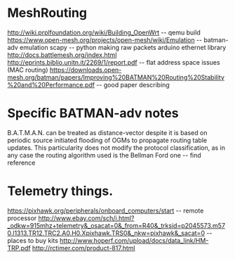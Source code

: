 # MeshRouting

http://wiki.prplfoundation.org/wiki/Building_OpenWrt  -- qemu build
https://www.open-mesh.org/projects/open-mesh/wiki/Emulation -- batman-adv emulation
scapy -- python making raw packets
arduino ethernet library
http://docs.battlemesh.org/index.html
http://eprints.biblio.unitn.it/2269/1/report.pdf -- flat address space issues (MAC routing)
https://downloads.open-mesh.org/batman/papers/Improving%20BATMAN%20Routing%20Stability%20and%20Performance.pdf -- good paper describing

# Specific BATMAN-adv notes
B.A.T.M.A.N. can be treated as distance-vector despite it is based on periodic
source initiated flooding of OGMs to propagate routing table updates. This
particularity does not modify the protocol classification, as in any case the routing
algorithm used is the Bellman Ford one -- find reference


# Telemetry things. 

https://pixhawk.org/peripherals/onboard_computers/start -- remote processor 
http://www.ebay.com/sch/i.html?_odkw=915mhz+telemetry&_osacat=0&_from=R40&_trksid=p2045573.m570.l1313.TR12.TRC2.A0.H0.Xpixhawk.TRS0&_nkw=pixhawk&_sacat=0 -- places to buy kits
http://www.hoperf.com/upload/docs/data_link/HM-TRP.pdf
http://rctimer.com/product-817.html
